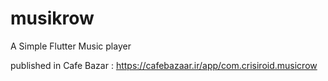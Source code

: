 # musikrow

A Simple Flutter Music player

published in Cafe Bazar : 
https://cafebazaar.ir/app/com.crisiroid.musicrow
